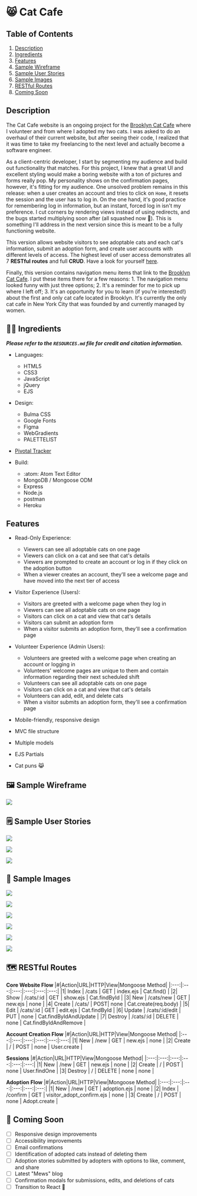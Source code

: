 # :smile_cat: Cat Cafe

## Table of Contents

  1. [Description](#description)
  1. [Ingredients](#ingredients)
  1. [Features](#features)
  1. [Sample Wireframe](#sample-wireframe)
  1. [Sample User Stories](#sample-user-stories)
  1. [Sample Images](#sample-images)
  1. [RESTful Routes](#restful-routes)
  1. [Coming Soon](#coming-soon)

## Description

The Cat Cafe website is an ongoing project for the [Brooklyn Cat Cafe](https://catcafebk.com/) where I volunteer and from where I adopted my two cats. I was asked to do an overhaul of their current website, but after seeing their code, I realized that it was time to take my freelancing to the next level and actually become a software engineer.

As a client-centric developer, I start by segmenting my audience and build out functionality that matches. For this project, I knew that a great UI and excellent styling would make a boring website with a ton of pictures and forms really pop. My personality shows on the confirmation pages, however, it's fitting for my audience. One unsolved problem remains in this release: when a user creates an account and tries to click on ``Home``, it resets the session and the user has to log in. On the one hand, it's good practice for remembering log in information, but an instant, forced log in isn't my preference. I cut corners by rendering views instead of using redirects, and the bugs started multiplying soon after (all squashed now :bug:). This is something I'll address in the next version since this is meant to be a fully functioning website.

This version allows website visitors to see adoptable cats and each cat's information, submit an adoption form, and create user accounts with different levels of access. The highest level of user access demonstrates all 7 **RESTful routes** and full **CRUD**. Have a look for yourself [here](https://desolate-reaches-17722.herokuapp.com). 

Finally, this version contains navigation menu items that link to the [Brooklyn Cat Cafe](https://catcafebk.com/). I put these items there for a few reasons: 1. The navigation menu looked funny with just three options; 2. It's a reminder for me to pick up where I left off; 3. It's an opportunity for you to learn (if you're interested!) about the first and only cat cafe located in Brooklyn. It's currently the only cat cafe in New York City that was founded by and currently managed by women. 

## :woman_technologist: Ingredients
***Please refer to the ``RESOURCES.md`` file for credit and citation information.***

-   Languages:

    -   HTML5
    -   CSS3
    -   JavaScript
    -   jQuery
    -   EJS

-   Design:

    -   Bulma CSS
    -   Google Fonts
    -   Figma
    -   WebGradients
    -   PALETTELIST

-   [Pivotal Tracker](https://www.pivotaltracker.com/projects/2490513)

-   Build:

    -   :atom: Atom Text Editor
    -   MongoDB / Mongoose ODM
    -   Express
    -   Node.js
    -   postman
    -   Heroku

## Features

-   Read-Only Experience:

    - Viewers can see all adoptable cats on one page
    - Viewers can click on a cat and see that cat's details
    - Viewers are prompted to create an account or log in if they click on the adoption button
    - When a viewer creates an account, they'll see a welcome page and have moved into the next tier of access

-   Visitor Experience (Users):

    - Visitors are greeted with a welcome page when they log in
    - Viewers can see all adoptable cats on one page
    - Visitors can click on a cat and view that cat's details
    - Visitors can submit an adoption form
    - When a visitor submits an adoption form, they'll see a confirmation page

-   Volunteer Experience (Admin Users):

    - Volunteers are greeted with a welcome page when creating an account or logging in
    - Volunteers' welcome pages are unique to them and contain information regarding their next scheduled shift
    - Volunteers can see all adoptable cats on one page
    - Visitors can click on a cat and view that cat's details
    - Volunteers can add, edit, and delete cats
    - When a visitor submits an adoption form, they'll see a confirmation page

-   Mobile-friendly, responsive design

-   MVC file structure

-   Multiple models

-   EJS Partials

-   Cat puns :joy_cat:

## :framed_picture: Sample Wireframe

![](public/images/README/index_mock.png)

## :spiral_notepad: Sample User Stories

![](public/images/README/user_story_1.png)

![](public/images/README/user_story_2.png)

![](public/images/README/user_story_4.png)

## :camera_flash: Sample Images

![](public/images/README/nav_hero_2.png)

![](public/images/README/all_cats.png)

![](public/images/README/one_cat.png)

![](public/images/README/create_account.png)

![](public/images/README/welcome_msg.png)

![](public/images/README/adoption_form.png)

## :world_map: RESTful Routes

**Core Website Flow**
|#|Action|URL|HTTP|View|Mongoose Method|
|:---:|:---:|:---:|:---:|:---:|:---:|
|1| Index | /cats | GET | index.ejs | Cat.find() |
|2| Show | /cats/:id | GET | show.ejs | Cat.findById |
|3| New | /cats/new | GET | new.ejs | none |
|4| Create | /cats/ | POST| none | Cat.create(req.body) |
|5| Edit | /cats/:id | GET | edit.ejs | Cat.findById |
|6| Update | /cats/:id/edit | PUT | none | Cat.findByIdAndUpdate |
|7| Destroy | /cats/:id | DELETE | none | Cat.findByIdAndRemove |

**Account Creation Flow**
|#|Action|URL|HTTP|View|Mongoose Method|
|:---:|:---:|:---:|:---:|:---:|:---:|
|1| New | /new | GET | new.ejs | none |
|2| Create | / | POST | none | User.create |

**Sessions**
|#|Action|URL|HTTP|View|Mongoose Method|
|:---:|:---:|:---:|:---:|:---:|:---:|
|1| New | /new | GET | new.ejs | none |
|2| Create | / | POST | none | User.findOne |
|3| Destroy | / | DELETE | none | none |

**Adoption Flow**
|#|Action|URL|HTTP|View|Mongoose Method|
|:---:|:---:|:---:|:---:|:---:|:---:|
|1| New | /new | GET | adoption.ejs | none |
|2| Index | /confirm | GET | visitor_adopt_confirm.ejs | none |
|3| Create | / | POST | none | Adopt.create |

## :ice_cube: Coming Soon

- [ ] Responsive design improvements
- [ ] Accessibility improvements
- [ ] Email confirmations
- [ ] Identification of adopted cats instead of deleting them
- [ ] Adoption stories submitted by adopters with options to like, comment, and share
- [ ] Latest "Mews" blog
- [ ] Confirmation modals for submissions, edits, and deletions of cats
- [ ] Transition to React :crossed_fingers:
